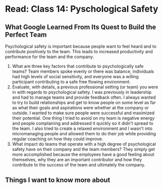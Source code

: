 # Read: Class 14: Pyschological Safety

## What Google Learned From Its Quest to Build the Perfect Team

Psychological safety is important because people want to feel heard and to contribute positively to the team.  This leads to increased productivity and performance for the team and the company.

1. What are three key factors that contribute to psychologically safe teams? Team members spoke evenly or there was balance, individuals had high levels of social sensitivity, and everyone was a willing participant contributing to a safe free flowing environment.
2. Evaluate, with details, a previous professional setting (or team) you were in with regards to psychological safety. I was previously in leadership and had to manage teams and provide feedback often.  I always wanted to try to build relationships and get to know people on some level as far as what their goals and aspirations were whether at the company or outside. I wanted to make sure people were successful and maximized their potential. One thing I tried to avoid on my team is negative energy and people complaining and addressed it quickly so it didn't spread to the team.  I also tried to create a relaxed environment and I wasn't into micromanaging people and allowed them to do their job while providing regular coaching on how they could improve.  
3. What impact do teams that operate with a high degree of psychological safety have on their company and the team members? They simply get more accomplished because the employees have a good feeling about themselves, why they are an important contributor and how they contribute to the success of  the team and ultimately the company.

## Things I want to know more about
